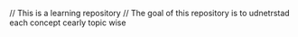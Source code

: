 // This is a learning repository 
// The goal of this repository is to udnetrstad each concept cearly topic wise